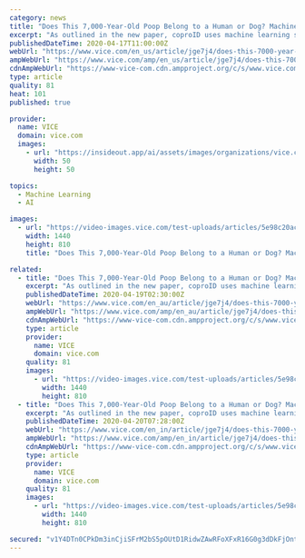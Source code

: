 ```yaml
---
category: news
title: "Does This 7,000-Year-Old Poop Belong to a Human or Dog? Machine Learning Has the Answer"
excerpt: "As outlined in the new paper, coproID uses machine learning software to compare ancient host DNA with DNA in modern feces, enabling it to distinguish between the two hosts in most cases. “CoproID is the first line of identification in coprolite analysis to confirm that what we’re looking for is actually human, or a dog if we’re interested ..."
publishedDateTime: 2020-04-17T11:00:00Z
webUrl: "https://www.vice.com/en_us/article/jge7j4/does-this-7000-year-old-poop-belong-to-a-human-or-dog-machine-learning-has-the-answer"
ampWebUrl: "https://www.vice.com/amp/en_us/article/jge7j4/does-this-7000-year-old-poop-belong-to-a-human-or-dog-machine-learning-has-the-answer"
cdnAmpWebUrl: "https://www-vice-com.cdn.ampproject.org/c/s/www.vice.com/amp/en_us/article/jge7j4/does-this-7000-year-old-poop-belong-to-a-human-or-dog-machine-learning-has-the-answer"
type: article
quality: 81
heat: 101
published: true

provider:
  name: VICE
  domain: vice.com
  images:
    - url: "https://insideout.app/ai/assets/images/organizations/vice.com-50x50.jpg"
      width: 50
      height: 50

topics:
  - Machine Learning
  - AI

images:
  - url: "https://video-images.vice.com/test-uploads/articles/5e98c20ac7e9d80099d6d452/lede/1587070293609-229163_web.jpeg?crop=1xw:0.8446298227320125xh;center,center"
    width: 1440
    height: 810
    title: "Does This 7,000-Year-Old Poop Belong to a Human or Dog? Machine Learning Has the Answer"

related:
  - title: "Does This 7,000-Year-Old Poop Belong to a Human or Dog? Machine Learning Has the Answer"
    excerpt: "As outlined in the new paper, coproID uses machine learning software to compare ancient host DNA with DNA in modern feces, enabling it to distinguish between the two hosts in most cases. “CoproID is the first line of identification in coprolite analysis to confirm that what we’re looking for is actually human, or a dog if we’re interested ..."
    publishedDateTime: 2020-04-19T02:30:00Z
    webUrl: "https://www.vice.com/en_au/article/jge7j4/does-this-7000-year-old-poop-belong-to-a-human-or-dog-machine-learning-has-the-answer"
    ampWebUrl: "https://www.vice.com/amp/en_au/article/jge7j4/does-this-7000-year-old-poop-belong-to-a-human-or-dog-machine-learning-has-the-answer"
    cdnAmpWebUrl: "https://www-vice-com.cdn.ampproject.org/c/s/www.vice.com/amp/en_au/article/jge7j4/does-this-7000-year-old-poop-belong-to-a-human-or-dog-machine-learning-has-the-answer"
    type: article
    provider:
      name: VICE
      domain: vice.com
    quality: 81
    images:
      - url: "https://video-images.vice.com/test-uploads/articles/5e98c20ac7e9d80099d6d452/lede/1587070293609-229163_web.jpeg?crop=1xw:0.8446298227320125xh;center,center"
        width: 1440
        height: 810
  - title: "Does This 7,000-Year-Old Poop Belong to a Human or Dog? Machine Learning Has the Answer"
    excerpt: "As outlined in the new paper, coproID uses machine learning software to compare ancient host DNA with DNA in modern feces, enabling it to distinguish between the two hosts in most cases. “CoproID is the first line of identification in coprolite analysis to confirm that what we’re looking for is actually human, or a dog if we’re interested ..."
    publishedDateTime: 2020-04-20T07:28:00Z
    webUrl: "https://www.vice.com/en_in/article/jge7j4/does-this-7000-year-old-poop-belong-to-a-human-or-dog-machine-learning-has-the-answer"
    ampWebUrl: "https://www.vice.com/amp/en_in/article/jge7j4/does-this-7000-year-old-poop-belong-to-a-human-or-dog-machine-learning-has-the-answer"
    cdnAmpWebUrl: "https://www-vice-com.cdn.ampproject.org/c/s/www.vice.com/amp/en_in/article/jge7j4/does-this-7000-year-old-poop-belong-to-a-human-or-dog-machine-learning-has-the-answer"
    type: article
    provider:
      name: VICE
      domain: vice.com
    quality: 81
    images:
      - url: "https://video-images.vice.com/test-uploads/articles/5e98c20ac7e9d80099d6d452/lede/1587070293609-229163_web.jpeg?crop=1xw:0.8446298227320125xh;center,center"
        width: 1440
        height: 810

secured: "v1Y4DTn0CPkDm3inCjiSFrM2bS5pOUtD1RidwZAwRFoXFxR16G0g3dDkFjOntc4UzrghQj/Od6cnRwLFcCQ8QToWj8+Z+yetRobVhvkzsANPuLh8Zwo138cHAXdnAUN6KRPQsqiKTQk4xofPWQCwZXkUuCOKjOTrMFa8MTbyQFVE8JLjplLLPdEFYzJaBW4RA0ccpOOiuyOMIiBci8nk9GO5AsfdWrnNWBbvb1PR2cRei772kBj59NqMekuwuXREMHPSgiAHzKK7eX6ZRyq9JXSZbWyr8vEvU7XokOBePCuB1hLBYik7hSs9uMNlm4J6ywLeuXnAksrvdpdqVBwm49G0uoUDJGPRAwYDUUQ+qfkTHQmmIFuYRiunlA6w45jJVd3ODOrYj1cQSgqQT0QwUa/I5ZZf1eEsVWHkzQGatKM5Hojz2hKQob5Ou+ClpzNIECGLgJu2rnzkXfAECcq4rBa8RtK64tbr2B9EbxFB/mE=;lSEFVoFU3WLETOqSmvgjgg=="
---
```


